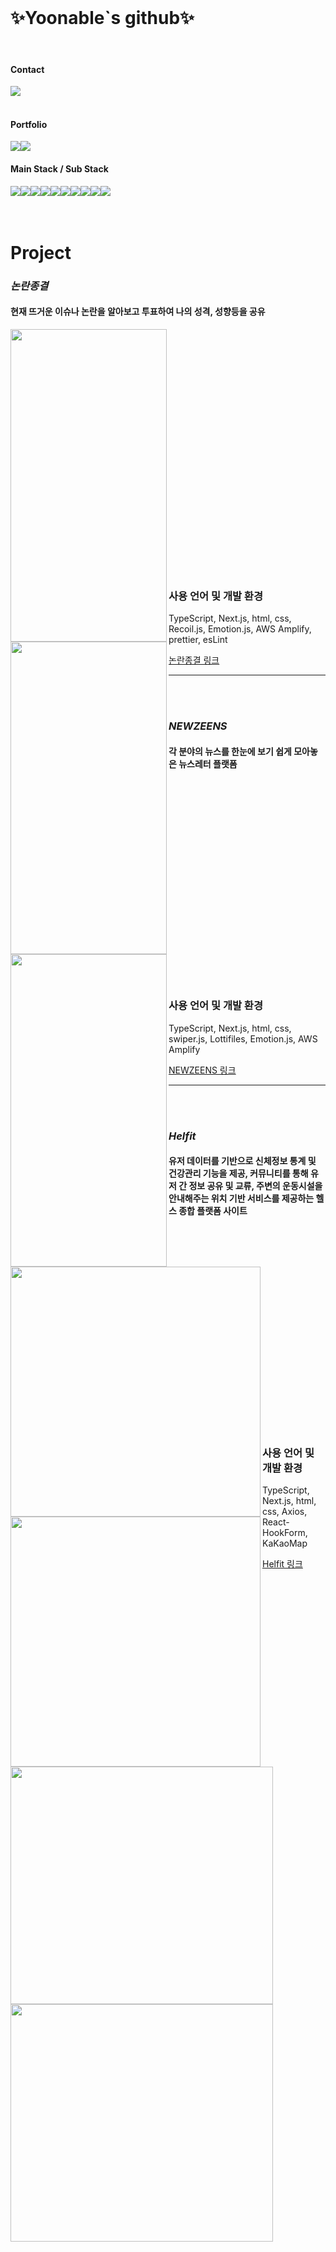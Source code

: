 <!--  <img align="right" src="https://github.com/Yoonable/Yoonable/assets/94905388/5146d825-d7c5-47cf-bc55-bce60b2e3a98" width="250" />  -->
 <br>
<h1>✨Yoonable`s github✨</h1>
<br>

#### Contact
<div style="display:flex; flex-direction:row;">
    <a href="mailto:yyw241@gmail.com">
        <img src="https://img.shields.io/badge/Gmail-EA4335?style=for-the-badge&logo=Gmail&logoColor=white"> 
    </a>
</div><br>

#### Portfolio
<div style="display:flex; flex-direction:row;">
  <a href="https://humane-fernleaf-62e.notion.site/YOUNGWON-S-STORY-251af25c6b6a4325b12c82ae97c10eb6?pvs=4">
   <img src="https://img.shields.io/badge/Notion-pink?style=for-the-badge&logo=Notion&logoColor=black"/>
  </a>
  <a href="https://velog.io/@yoonable">
   <img src="https://img.shields.io/badge/Velog-green?style=for-the-badge&logo=Velog&logoColor=white"/>
  </a>
</div>

#### Main Stack / Sub Stack
<div style="display:flex; flex-direction:row;">
    <img src="https://img.shields.io/badge/JavaScript-F7DF1E?style=for-the-badge&logo=javascript&logoColor=black"> 
    <img src="https://img.shields.io/badge/TypeScript-3178C6?style=for-the-badge&logo=typescript&logoColor=black"> 
    <img src="https://img.shields.io/badge/React-61DAFB?style=for-the-badge&logo=createreactapp&logoColor=white"> 
    <img src="https://img.shields.io/badge/Next.js-4479A1?style=for-the-badge&logo=nextdotjs&logoColor=white"> 
    <br>
    <img src="https://img.shields.io/badge/Amazon AWS-232F3E?style=for-the-badge&logo=amazon aws&logoColor=white"> 
    <img src="https://img.shields.io/badge/Amazon S3-1572B6?style=for-the-badge&logo=amazons3&logoColor=black"> 
    <br>
    <img src="https://img.shields.io/badge/html5-E34F26?style=flat-square&logo=html5&logoColor=white"> 
    <img src="https://img.shields.io/badge/css-1572B6?style=flat-square&logo=css3&logoColor=white"> 
    <img src="https://img.shields.io/badge/Styled components-DB7093?style=flat-square&logo=styledcomponents&logoColor=white"> 
    <img src="https://img.shields.io/badge/Figma-F24E1E?style=flat-square&logo=figma&logoColor=white">
    <br>
</div>
<br><br>

 # Project

 ### *논란종결*

 #### 현재 뜨거운 이슈나 논란을 알아보고 투표하여 나의 성격, 성향등을 공유

<div>
  <img
    src="https://github.com/Yoonable/Yoonable/assets/94905388/26df614e-3002-4e16-9b8e-b75f7dcb8fae"
    align="left"
    width="250"
    height="500"
  />
  <img
    src="https://github.com/Yoonable/Yoonable/assets/94905388/2530875b-22ea-411a-bb0a-5034b2619b8c"
    align="left"
    width="250"
    height="500"
  />
  <img
    src="https://github.com/Yoonable/Yoonable/assets/94905388/0452d32c-da33-4819-ae53-59be169d8a12"
    align="left"
    width="250"
    height="500"
  />
</div>
<br><br><br><br><br><br><br><br><br><br><br><br><br><br><br><br><br><br><br><br><br><br><br>

### 사용 언어 및 개발 환경
TypeScript, Next.js, html, css, Recoil.js, Emotion.js, AWS Amplify, prettier, esLint

[논란종결 링크](https://dev.d35wkob4ew9ba1.amplifyapp.com/)

--------------------------------------
<br><br>

 ### *NEWZEENS*


 #### 각 분야의 뉴스를 한눈에 보기 쉽게 모아놓은 뉴스레터 플랫폼
<div>
  <img
    src="https://github.com/Yoonable/Yoonable/assets/94905388/ca6edc25-f62f-4f55-a080-fbe71855cbb3"
    align="left"
    width="400"
    height="400"
  />
  <img
    src="https://github.com/Yoonable/Yoonable/assets/94905388/a7253eff-50a5-4fee-b580-38e35d18e470"
    align="left"
    width="400"
    height="400"
  />
</div>
<br><br><br><br><br><br><br><br><br><br><br><br><br><br><br><br><br><br><br>

 ### 사용 언어 및 개발 환경
TypeScript, Next.js, html, css, swiper.js, Lottifiles, Emotion.js, AWS Amplify

[NEWZEENS 링크](https://main.dlt2zzdxat765.amplifyapp.com)

--------------------------------------
<br><br>

 ### *Helfit*


 #### 유저 데이터를 기반으로 신체정보 통계 및 건강관리 기능을 제공, 커뮤니티를 통해 유저 간 정보 공유 및 교류, 주변의 운동시설을 안내해주는 위치 기반 서비스를 제공하는 헬스 종합 플랫폼 사이트
<div>




  <img
    src="https://github.com/Yoonable/Yoonable/assets/94905388/c113e6a0-278c-488b-a5a0-b904f3ff2a1e"
    align="left"
    width="420"
    height="380"
  />
  <img
    src="https://github.com/Yoonable/Yoonable/assets/94905388/39f234ee-665d-47dd-a598-311d185da684"
    align="left"
    width="420"
    height="380"
  />
</div>
<br><br><br><br><br><br><br><br><br><br><br><br><br><br><br><br><br><br><br>

 ### 사용 언어 및 개발 환경
TypeScript, Next.js, html, css, Axios, React-HookForm, KaKaoMap

[Helfit 링크](https://www.helfit.life/)

